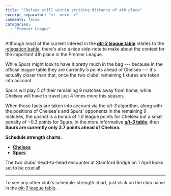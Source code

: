 ```yaml
---
title: "Chelsea still within striking distance of 4th place"
excerpt_separator: "<!--more-->"
comments: false
categories: 
  - "Premier League"
---
```


Although most of the current interest in the 
[**_alt-3_ league table**](/leagues/england-premier-league)
relates to the [relegation battle](/2018/03/06/epl-relegation-battle),
there's also a nice side-note to make about the contest for the important 4th place
in the Premier League.

While Spurs might look to have it pretty much in the bag --- because in the official league
table they are currently 5 points ahead of Chelsea --- it's actually closer than that,
once the two clubs' remaining fixtures are taken into account.

Spurs will play 5 of their remaining 9 matches away from home, while Chelsea will have to 
travel just 4 times more this season. 

When those facts are taken into account via the _alt-3_ algorithm, 
along with the positions of Chelsea's and Spurs' 
opponents in the remaining 9 matches, the upshot is a bonus of 1.0 league points 
for Chelsea but a small penalty of &minus;0.3 points for Spurs.  In the 
more informative
[**_alt-3_ table**](/leagues/england-premier-league), then **Spurs are currently 
only 3.7 points
ahead of Chelsea**.

**Schedule strength charts:**
- [**Chelsea**](/leagues/england-premier-league/schedule-strength-Che)
- [**Spurs**](/leagues/england-premier-league/schedule-strength-Tot)

The two clubs' head-to-head encounter at 
Stamford Bridge on 1 April looks set to be crucial!

<hr>

To see any other club's 
schedule-strength chart, just click on the club name in
the [*alt-3* league table](/leagues/england-premier-league).

















